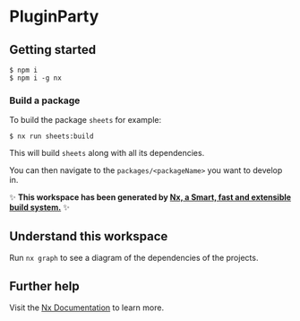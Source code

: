 # PluginParty

## Getting started

```
$ npm i
$ npm i -g nx
```
### Build a package

To build the package `sheets` for example:
```
$ nx run sheets:build
```

This will build `sheets` along with all its dependencies.

You can then navigate to the `packages/<packageName>` you want to develop in.

✨ **This workspace has been generated by [Nx, a Smart, fast and extensible build system.](https://nx.dev)** ✨

## Understand this workspace

Run `nx graph` to see a diagram of the dependencies of the projects.

## Further help

Visit the [Nx Documentation](https://nx.dev) to learn more.

